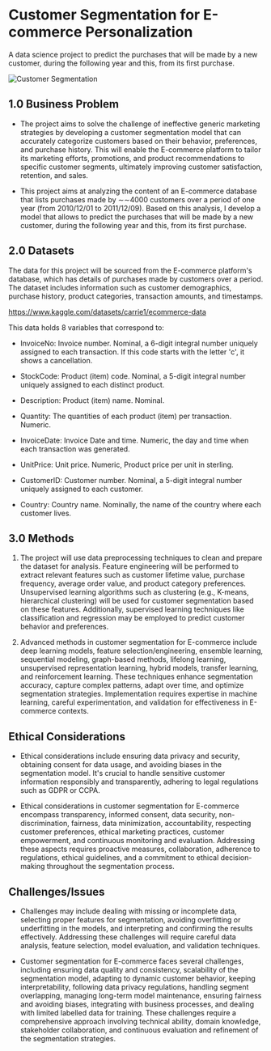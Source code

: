 # Customer Segmentation for E-commerce Personalization

A data science project to predict the purchases that will be made by a new customer, during the following year and this, from its first purchase.

![Customer Segmentation](/assets/img/Custommer-Segmentation.png)

## 1.0 Business Problem

* The project aims to solve the challenge of ineffective generic marketing strategies by developing a customer segmentation model that can accurately categorize customers based on their behavior, preferences, and purchase history. This will enable the E-commerce platform to tailor its marketing efforts, promotions, and product recommendations to specific customer segments, ultimately improving customer satisfaction, retention, and sales. 

* This project aims at analyzing the content of an E-commerce database that lists purchases made by ∼∼4000 customers over a period of one year (from 2010/12/01 to 2011/12/09). Based on this analysis, I develop a model that allows to predict the purchases that will be made by a new customer, during the following year and this, from its first purchase.

## 2.0 Datasets

The data for this project will be sourced from the E-commerce platform's database, which has details of purchases made by customers over a period. The dataset includes information such as customer demographics, purchase history, product categories, transaction amounts, and timestamps. 

https://www.kaggle.com/datasets/carrie1/ecommerce-data

This data holds 8 variables that correspond to:

* InvoiceNo: Invoice number. Nominal, a 6-digit integral number uniquely assigned to each transaction. If this code starts with the letter 'c', it shows a cancellation.

* StockCode: Product (item) code. Nominal, a 5-digit integral number uniquely assigned to each distinct product.

* Description: Product (item) name. Nominal. 

* Quantity: The quantities of each product (item) per transaction. Numeric. 

* InvoiceDate: Invoice Date and time. Numeric, the day and time when each transaction was generated. 

* UnitPrice: Unit price. Numeric, Product price per unit in sterling. 

* CustomerID: Customer number. Nominal, a 5-digit integral number uniquely assigned to each customer.

* Country: Country name. Nominally, the name of the country where each customer lives. 

## 3.0 Methods

1. The project will use data preprocessing techniques to clean and prepare the dataset for analysis. Feature engineering will be performed to extract relevant features such as customer lifetime value, purchase frequency, average order value, and product category preferences. Unsupervised learning algorithms such as clustering (e.g., K-means, hierarchical clustering) will be used for customer segmentation based on these features. Additionally, supervised learning techniques like classification and regression may be employed to predict customer behavior and preferences. 
 
2. Advanced methods in customer segmentation for E-commerce include deep learning models, feature selection/engineering, ensemble learning, sequential modeling, graph-based methods, lifelong learning, unsupervised representation learning, hybrid models, transfer learning, and reinforcement learning. These techniques enhance segmentation accuracy, capture complex patterns, adapt over time, and optimize segmentation strategies. Implementation requires expertise in machine learning, careful experimentation, and validation for effectiveness in E-commerce contexts. 

## Ethical Considerations

* Ethical considerations include ensuring data privacy and security, obtaining consent for data usage, and avoiding biases in the segmentation model. It's crucial to handle sensitive customer information responsibly and transparently, adhering to legal regulations such as GDPR or CCPA. 
 
* Ethical considerations in customer segmentation for E-commerce encompass transparency, informed consent, data security, non-discrimination, fairness, data minimization, accountability, respecting customer preferences, ethical marketing practices, customer empowerment, and continuous monitoring and evaluation. Addressing these aspects requires proactive measures, collaboration, adherence to regulations, ethical guidelines, and a commitment to ethical decision-making throughout the segmentation process. 
 
 ## Challenges/Issues

* Challenges may include dealing with missing or incomplete data, selecting proper features for segmentation, avoiding overfitting or underfitting in the models, and interpreting and confirming the results effectively. Addressing these challenges will require careful data analysis, feature selection, model evaluation, and validation techniques. 

* Customer segmentation for E-commerce faces several challenges, including ensuring data quality and consistency, scalability of the segmentation model, adapting to dynamic customer behavior, keeping interpretability, following data privacy regulations, handling segment overlapping, managing long-term model maintenance, ensuring fairness and avoiding biases, integrating with business processes, and dealing with limited labelled data for training. These challenges require a comprehensive approach involving technical ability, domain knowledge, stakeholder collaboration, and continuous evaluation and refinement of the segmentation strategies. 

